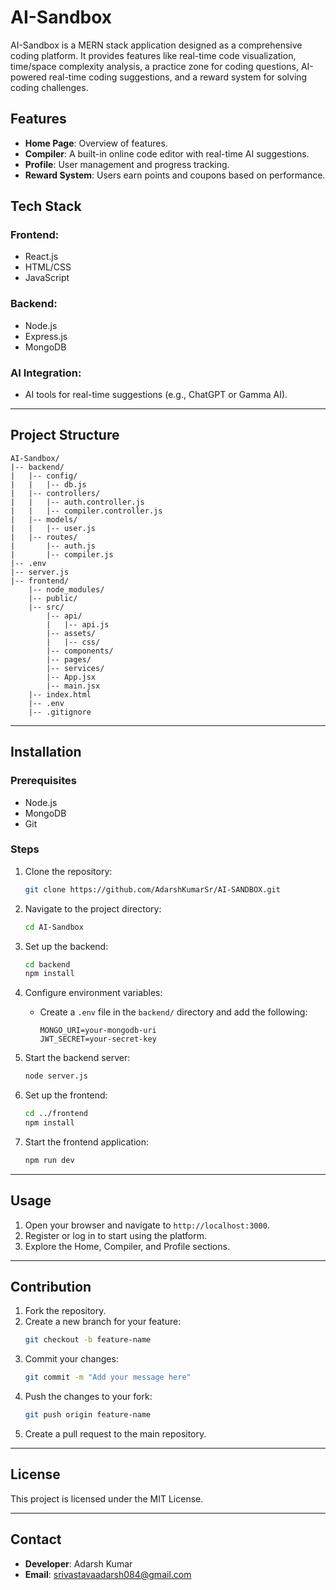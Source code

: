 # AI-Sandbox

AI-Sandbox is a MERN stack application designed as a comprehensive coding platform. It provides features like real-time code visualization, time/space complexity analysis, a practice zone for coding questions, AI-powered real-time coding suggestions, and a reward system for solving coding challenges.

## Features
- **Home Page**: Overview of features.
- **Compiler**: A built-in online code editor with real-time AI suggestions.
- **Profile**: User management and progress tracking.
- **Reward System**: Users earn points and coupons based on performance.

## Tech Stack
### Frontend:
- React.js
- HTML/CSS
- JavaScript

### Backend:
- Node.js
- Express.js
- MongoDB

### AI Integration:
- AI tools for real-time suggestions (e.g., ChatGPT or Gamma AI).

---

## Project Structure
```
AI-Sandbox/
|-- backend/
|   |-- config/
|   |   |-- db.js
|   |-- controllers/
|   |   |-- auth.controller.js
|   |   |-- compiler.controller.js
|   |-- models/
|   |   |-- user.js
|   |-- routes/
|       |-- auth.js
|       |-- compiler.js
|-- .env
|-- server.js
|-- frontend/
    |-- node_modules/
    |-- public/
    |-- src/
        |-- api/
        |   |-- api.js
        |-- assets/
        |   |-- css/
        |-- components/
        |-- pages/
        |-- services/
        |-- App.jsx
        |-- main.jsx
    |-- index.html
    |-- .env
    |-- .gitignore
```

---

## Installation

### Prerequisites
- Node.js
- MongoDB
- Git

### Steps
1. Clone the repository:
   ```bash
   git clone https://github.com/AdarshKumarSr/AI-SANDBOX.git
   ```

2. Navigate to the project directory:
   ```bash
   cd AI-Sandbox
   ```

3. Set up the backend:
   ```bash
   cd backend
   npm install
   ```

4. Configure environment variables:
   - Create a `.env` file in the `backend/` directory and add the following:
     ```env
     MONGO_URI=your-mongodb-uri
     JWT_SECRET=your-secret-key
     ```

5. Start the backend server:
   ```bash
   node server.js
   ```

6. Set up the frontend:
   ```bash
   cd ../frontend
   npm install
   ```

7. Start the frontend application:
   ```bash
   npm run dev
   ```

---

## Usage
1. Open your browser and navigate to `http://localhost:3000`.
2. Register or log in to start using the platform.
3. Explore the Home, Compiler, and Profile sections.

---

## Contribution
1. Fork the repository.
2. Create a new branch for your feature:
   ```bash
   git checkout -b feature-name
   ```
3. Commit your changes:
   ```bash
   git commit -m "Add your message here"
   ```
4. Push the changes to your fork:
   ```bash
   git push origin feature-name
   ```
5. Create a pull request to the main repository.

---

## License
This project is licensed under the MIT License.

---

## Contact
- **Developer**: Adarsh Kumar
- **Email**: srivastavaadarsh084@gmail.com


